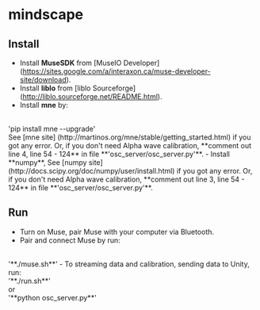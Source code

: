# mindscape

## Install
- Install **MuseSDK** from [MuseIO Developer] (https://sites.google.com/a/interaxon.ca/muse-developer-site/download).
- Install **liblo** from [liblo Sourceforge] (http://liblo.sourceforge.net/README.html).
- Install **mne** by:
<br>
'pip install mne --upgrade'
<br>
See [mne site] (http://martinos.org/mne/stable/getting_started.html) if you got any error. 
Or, if you don't need Alpha wave calibration, **comment out line 4, line 54 - 124** in file **'osc_server/osc_server.py'**.
- Install **numpy**, See [numpy site] (http://docs.scipy.org/doc/numpy/user/install.html) if you got any error. 
Or, if you don't need Alpha wave calibration, **comment out line 3, line 54 - 124** in file **'osc_server/osc_server.py'**.

## Run 
- Turn on Muse, pair Muse with your computer via Bluetooth.
- Pair and connect Muse by run:
<br>
'**./muse.sh**'
- To streaming data and calibration, sending data to Unity, run:
<br>
'**./run.sh**' 
<br>
or 
<br>
'**python osc_server.py**'
